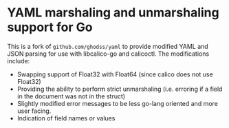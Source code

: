 # YAML marshaling and unmarshaling support for Go

This is a fork of `github.com/ghodss/yaml` to provide modified YAML and JSON
parsing for use with libcalico-go and calicoctl.  The modifications include:
  -  Swapping support of Float32 with Float64 (since calico does not use Float32)
  -  Providing the ability to perform strict unmarshaling (i.e. erroring if a 
     field in the document was not in the struct)
  -  Slightly modified error messages to be less go-lang oriented and more
     user facing.
  -  Indication of field names or values

